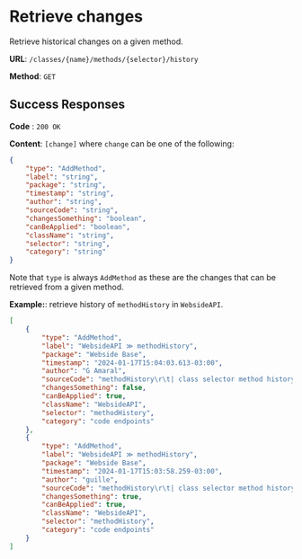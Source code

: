 # Retrieve changes

Retrieve historical changes on a given method.

**URL**: `/classes/{name}/methods/{selector}/history`

**Method**: `GET`

## Success Responses

**Code** : `200 OK`

**Content**: `[change]` where `change` can be one of the following:

```json
{
	"type": "AddMethod",
	"label": "string",
	"package": "string",
	"timestamp": "string",
	"author": "string",
	"sourceCode": "string",
	"changesSomething": "boolean",
	"canBeApplied": "boolean",
	"className": "string",
	"selector": "string",
	"category": "string"
}
```

Note that `type` is always `AddMethod` as these are the changes that can be retrieved from a given method.

**Example:**: retrieve history of `methodHistory` in `WebsideAPI`.

```json
[
    {
        "type": "AddMethod",
        "label": "WebsideAPI ≫ methodHistory",
        "package": "Webside Base",
        "timestamp": "2024-01-17T15:04:03.613-03:00",
        "author": "G Amaral",
        "sourceCode": "methodHistory\r\t| class selector method history |\r\tclass := self requestedClass.\r\tclass ifNil: [^self notFound].\r\tselector := self requestedSelector.\r\tselector ifNil: [^self notFound].\r\t(class includesSelector: selector) ifFalse: [^self notFound].\r\tmethod := class >> selector.\r\thistory := method project changes historyOf: method.\r\t^history collect: #asWebsideJson",
        "changesSomething": false,
        "canBeApplied": true,
        "className": "WebsideAPI",
        "selector": "methodHistory",
        "category": "code endpoints"
    },
    {
        "type": "AddMethod",
        "label": "WebsideAPI ≫ methodHistory",
        "package": "Webside Base",
        "timestamp": "2024-01-17T15:03:58.259-03:00",
        "author": "guille",
        "sourceCode": "methodHistory\r\t| class selector method history |\r\tclass := self requestedClass.\r\tclass ifNil: [^self notFound].\r\tselector := self requestedSelector.\r\tselector ifNil: [^self notFound].\r\tmethod := class >> selector.\r\thistory := method project changes historyOf: method.\r\t^history collect: #asWebsideJson",
        "changesSomething": true,
        "canBeApplied": true,
        "className": "WebsideAPI",
        "selector": "methodHistory",
        "category": "code endpoints"
    }
]
```
